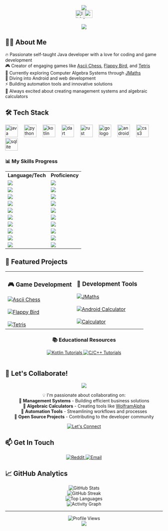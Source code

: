 <div align="center">
  <img src="https://readme-typing-svg.herokuapp.com/?font=Righteous&size=35&center=true&vCenter=true&width=500&height=70&duration=4000&lines=Hi+There!+👋;I'm+Helal+Anwar!;Java+Developer+💻;Game+Developer+🎮;Problem+Solver+🚀" />
</div>

<div align="center">
  <a href="https://www.linkedin.com/in/helal-anwar" target="_blank">
    <img src="https://img.shields.io/static/v1?message=LinkedIn&logo=linkedin&label=&color=0077B5&logoColor=white&labelColor=&style=for-the-badge" height="25" alt="linkedin logo"  />
  </a>
  <a href="https://www.reddit.com/user/CodeBoy142857/" target="_blank">
    <img src="https://img.shields.io/static/v1?message=Reddit&logo=reddit&label=&color=FF4500&logoColor=white&labelColor=&style=for-the-badge" height="25" alt="reddit logo"  />
  </a>
</div>

<br clear="both">

<div align="center">
  <img src="https://visitor-badge.laobi.icu/badge?page_id=Hilal-Anwar.Hilal-Anwar&"  />
</div>

<h2 align="left">👨‍💻 About Me</h2>

<p align="left">
🔥 Passionate self-taught Java developer with a love for coding and game development<br>
🎮 Creator of engaging games like <a href="https://github.com/Hilal-Anwar/AsciiChess">Ascii Chess</a>, <a href="https://github.com/Hilal-Anwar/FlappyBird">Flappy Bird</a>, and <a href="https://github.com/Hilal-Anwar/Tetris">Tetris</a><br>
🧮 Currently exploring Computer Algebra Systems through <a href="https://github.com/Hilal-Anwar/JMaths">JMaths</a><br>
📱 Diving into Android and web development<br>
⚡ Building automation tools and innovative solutions<br>
🚀 Always excited about creating management systems and algebraic calculators
</p>

<h2 align="left">🛠 Tech Stack</h2>

<div align="left">
  <img src="https://cdn.jsdelivr.net/gh/devicons/devicon/icons/java/java-original.svg" height="40" alt="java logo"  />
  <img width="12" />
  <img src="https://cdn.jsdelivr.net/gh/devicons/devicon/icons/python/python-original.svg" height="40" alt="python logo"  />
  <img width="12" />
  <img src="https://cdn.jsdelivr.net/gh/devicons/devicon/icons/kotlin/kotlin-original.svg" height="40" alt="kotlin logo"  />
  <img width="12" />
  <img src="https://cdn.jsdelivr.net/gh/devicons/devicon/icons/dart/dart-original.svg" height="40" alt="dart logo"  />
  <img width="12" />
  <img src="https://cdn.jsdelivr.net/gh/devicons/devicon/icons/rust/rust-original.svg" height="40" alt="rust logo"  />
  <img width="12" />
  <img src="https://cdn.jsdelivr.net/gh/devicons/devicon/icons/go/go-original.svg" height="40" alt="go logo"  />
  <img width="12" />
  <img src="https://cdn.jsdelivr.net/gh/devicons/devicon/icons/android/android-original.svg" height="40" alt="android logo"  />
  <img width="12" />
  <img src="https://cdn.jsdelivr.net/gh/devicons/devicon/icons/css3/css3-original.svg" height="40" alt="css3 logo"  />
  <img width="12" />
  <img src="https://cdn.jsdelivr.net/gh/devicons/devicon/icons/sqlite/sqlite-original.svg" height="40" alt="sqlite logo"  />
</div>

<h3 align="left">📊 My Skills Progress</h3>

<table>
  <tr>
    <td><b>Language/Tech</b></td>
    <td><b>Proficiency</b></td>
  </tr>
  <tr>
    <td><img src="https://img.shields.io/badge/Java-ED8B00?style=flat&logo=java&logoColor=white" /></td>
    <td><img src="https://geps.dev/progress/80?dangerColor=ED8B00&warningColor=ED8B00&successColor=ED8B00" /></td>
  </tr>
  <tr>
    <td><img src="https://img.shields.io/badge/Python-3776AB?style=flat&logo=python&logoColor=white" /></td>
    <td><img src="https://geps.dev/progress/40?dangerColor=3776AB&warningColor=3776AB&successColor=3776AB" /></td>
  </tr>
  <tr>
    <td><img src="https://img.shields.io/badge/Kotlin-0095D5?style=flat&logo=kotlin&logoColor=white" /></td>
    <td><img src="https://geps.dev/progress/20?dangerColor=0095D5&warningColor=0095D5&successColor=0095D5" /></td>
  </tr>
  <tr>
    <td><img src="https://img.shields.io/badge/Dart-0175C2?style=flat&logo=dart&logoColor=white" /></td>
    <td><img src="https://geps.dev/progress/10?dangerColor=0175C2&warningColor=0175C2&successColor=0175C2" /></td>
  </tr>
  <tr>
    <td><img src="https://img.shields.io/badge/Rust-000000?style=flat&logo=rust&logoColor=white" /></td>
    <td><img src="https://geps.dev/progress/10?dangerColor=000000&warningColor=000000&successColor=000000" /></td>
  </tr>
  <tr>
    <td><img src="https://img.shields.io/badge/Go-00ADD8?style=flat&logo=go&logoColor=white" /></td>
    <td><img src="https://geps.dev/progress/5?dangerColor=00ADD8&warningColor=00ADD8&successColor=00ADD8" /></td>
  </tr>
  <tr>
    <td><img src="https://img.shields.io/badge/JavaFX-ED8B00?style=flat&logo=java&logoColor=white" /></td>
    <td><img src="https://geps.dev/progress/70?dangerColor=ED8B00&warningColor=ED8B00&successColor=ED8B00" /></td>
  </tr>
  <tr>
    <td><img src="https://img.shields.io/badge/CSS3-1572B6?style=flat&logo=css3&logoColor=white" /></td>
    <td><img src="https://geps.dev/progress/60?dangerColor=1572B6&warningColor=1572B6&successColor=1572B6" /></td>
  </tr>
  <tr>
    <td><img src="https://img.shields.io/badge/Android-3DDC84?style=flat&logo=android&logoColor=white" /></td>
    <td><img src="https://geps.dev/progress/50?dangerColor=3DDC84&warningColor=3DDC84&successColor=3DDC84" /></td>
  </tr>
  <tr>
    <td><img src="https://img.shields.io/badge/SQLite-07405E?style=flat&logo=sqlite&logoColor=white" /></td>
    <td><img src="https://geps.dev/progress/30?dangerColor=07405E&warningColor=07405E&successColor=07405E" /></td>
  </tr>
</table>

<h2 align="left">🚀 Featured Projects</h2>

<div align="center">
  <table>
    <tr>
      <td width="50%" valign="top">
        <h3>🎮 Game Development</h3>
        <a href="https://github.com/Hilal-Anwar/AsciiChess">
          <img src="https://github-readme-stats.vercel.app/api/pin/?username=Hilal-Anwar&repo=AsciiChess&theme=react&border_color=61dafb&border_radius=10" alt="Ascii Chess" />
        </a>
        <br><br>
        <a href="https://github.com/Hilal-Anwar/Flappy_Bird_ascii">
          <img src="https://github-readme-stats.vercel.app/api/pin/?username=Hilal-Anwar&repo=Flappy_Bird_ascii&theme=react&border_color=61dafb&border_radius=10" alt="Flappy Bird" />
        </a>
        <br><br>
        <a href="https://github.com/Hilal-Anwar/Tetris">
          <img src="https://github-readme-stats.vercel.app/api/pin/?username=Hilal-Anwar&repo=Tetris&theme=react&border_color=61dafb&border_radius=10" alt="Tetris" />
        </a>
      </td>
      <td width="50%" valign="top">
        <h3>🧮 Development Tools</h3>
        <a href="https://github.com/Hilal-Anwar/JMaths">
          <img src="https://github-readme-stats.vercel.app/api/pin/?username=Hilal-Anwar&repo=JMaths&theme=react&border_color=61dafb&border_radius=10" alt="JMaths" />
        </a>
        <br><br>
        <a href="https://github.com/Hilal-Anwar/Android_Calculator">
          <img src="https://github-readme-stats.vercel.app/api/pin/?username=Hilal-Anwar&repo=Android_Calculator&theme=react&border_color=61dafb&border_radius=10" alt="Android Calculator" />
        </a>
        <br><br>
        <a href="https://github.com/Hilal-Anwar/Calculator">
          <img src="https://github-readme-stats.vercel.app/api/pin/?username=Hilal-Anwar&repo=Calculator&theme=react&border_color=61dafb&border_radius=10" alt="Calculator" />
        </a>
      </td>
    </tr>
  </table>
</div>

<h3 align="center">📚 Educational Resources</h3>
<div align="center">
  <a href="https://github.com/Hilal-Anwar/KotlinTutorials">
    <img src="https://img.shields.io/badge/Kotlin%20Tutorials-0095D5?style=for-the-badge&logo=kotlin&logoColor=white" alt="Kotlin Tutorials" />
  </a>
  <a href="https://github.com/Hilal-Anwar/CProjectMake">
    <img src="https://img.shields.io/badge/C%2FC%2B%2B%20Tutorials-00599C?style=for-the-badge&logo=c%2B%2B&logoColor=white" alt="C/C++ Tutorials" />
  </a>
</div>

<br>

<h2 align="left">🤝 Let's Collaborate!</h2>

<div align="center">
  <img src="https://readme-typing-svg.herokuapp.com/?font=Righteous&size=25&center=true&vCenter=true&width=600&height=50&duration=3500&lines=Looking+for+collaborators!+🤝;Management+Systems+💼;Algebraic+Calculators+🧮;Open+Source+Projects+🌟" />
</div>

<p align="center">
💡 I'm passionate about collaborating on:<br>
🏢 <b>Management Systems</b> - Building efficient business solutions<br>
🧮 <b>Algebraic Calculators</b> - Creating tools like <a href="https://www.wolframalpha.com">WolframAlpha</a><br>
🔧 <b>Automation Tools</b> - Streamlining workflows and processes<br>
🌟 <b>Open Source Projects</b> - Contributing to the developer community
</p>

<div align="center">
  <a href="https://github.com/Hilal-Anwar">
    <img src="https://img.shields.io/badge/Let's%20Connect!-FF6B6B?style=for-the-badge&logoColor=white" alt="Let's Connect" />
  </a>
</div>

<h2 align="left">📫 Get In Touch</h2>

<div align="center">
  <a href="https://www.reddit.com/user/CodeBoy142857/" target="_blank">
    <img src="https://img.shields.io/badge/Reddit-FF4500?style=for-the-badge&logo=reddit&logoColor=white" alt="Reddit" />
  </a>
  <a href="mailto:your-email@example.com" target="_blank">
    <img src="https://img.shields.io/badge/Email-D14836?style=for-the-badge&logo=gmail&logoColor=white" alt="Email" />
  </a>
</div>

<h2 align="left">📈 GitHub Analytics</h2>

<div align="center">
  <img src="https://github-readme-stats.vercel.app/api?username=Hilal-Anwar&theme=react&hide_border=true&include_all_commits=true&count_private=false" alt="GitHub Stats" />
</div>

<div align="center">
  <img src="https://github-readme-streak-stats.herokuapp.com/?user=Hilal-Anwar&theme=react&hide_border=true" alt="GitHub Streak" />
</div>

<div align="center">
  <img src="https://github-readme-stats.vercel.app/api/top-langs/?username=Hilal-Anwar&theme=react&hide_border=true&include_all_commits=true&count_private=false&layout=compact" alt="Top Languages" />
</div>

<div align="center">
  <img src="https://github-readme-activity-graph.vercel.app/graph?username=Hilal-Anwar&theme=react-dark&hide_border=true" alt="Activity Graph" />
</div>

---

<div align="center">
  <img src="https://komarev.com/ghpvc/?username=Hilal-Anwar&label=Profile%20Views&color=brightgreen&style=flat" alt="Profile Views" />
</div>

<div align="center">
  <img src="https://readme-typing-svg.herokuapp.com/?font=Righteous&size=20&center=true&vCenter=true&width=500&height=50&duration=3500&lines=Thanks+for+visiting!+🙏;Happy+Coding!+💻;Let's+build+something+amazing!+🚀" />
</div>
